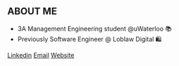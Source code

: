 <h2>ABOUT ME</h2>

<ul>
  <li>3A Management Engineering student @uWaterloo 📚</li>
  <li>Previously Software Engineer @ Loblaw Digital 🛍</li>
</ul>

<a href="https://www.linkedin.com/in/michaeljsheng/" target=”_blank” >Linkedin</a>
<a href="mailto:m3sheng@uwaterloo.ca" target=”_blank”>Email</a>
<a href="https://michaelsheng15.github.io/react-website/#/react-website/home" target=”_blank” >Website</a>






 


